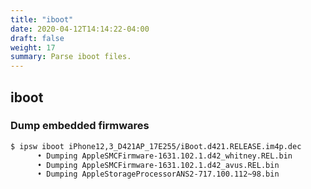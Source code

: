 ```yaml
---
title: "iboot"
date: 2020-04-12T14:14:22-04:00
draft: false
weight: 17
summary: Parse iboot files.
---
```


## **iboot**

### Dump embedded firmwares

```bash
$ ipsw iboot iPhone12,3_D421AP_17E255/iBoot.d421.RELEASE.im4p.dec
      • Dumping AppleSMCFirmware-1631.102.1.d42_whitney.REL.bin
      • Dumping AppleSMCFirmware-1631.102.1.d42_avus.REL.bin
      • Dumping AppleStorageProcessorANS2-717.100.112~98.bin
```
